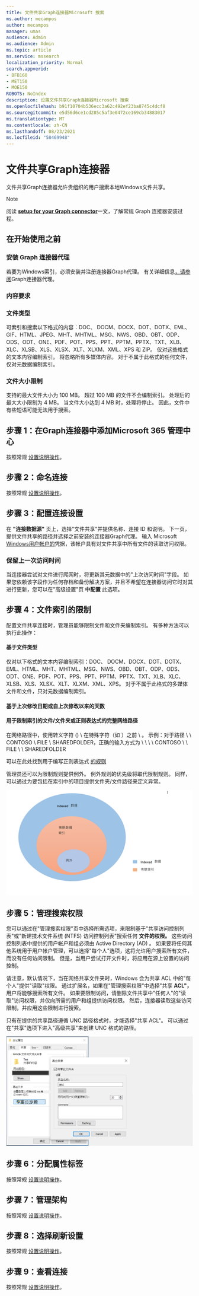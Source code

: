```yaml
---
title: 文件共享Graph连接器Microsoft 搜索
ms.author: mecampos
author: mecampos
manager: umas
audience: Admin
ms.audience: Admin
ms.topic: article
ms.service: mssearch
localization_priority: Normal
search.appverid:
- BFB160
- MET150
- MOE150
ROBOTS: NoIndex
description: 设置文件共享Graph连接器Microsoft 搜索
ms.openlocfilehash: b91f10704b536ecc3a62c492ef23ba8745c4dcf8
ms.sourcegitcommit: e5d56d6ce1cd285c5af3e0472ce169cb34883017
ms.translationtype: MT
ms.contentlocale: zh-CN
ms.lasthandoff: 08/23/2021
ms.locfileid: "58469948"
---
```

<!---Previous ms.author: rusamai --->

# <a name="file-share-graph-connector"></a>文件共享Graph连接器

文件共享Graph连接器允许贵组织的用户搜索本地Windows文件共享。

> [!NOTE]
> 阅读 [**setup for your Graph connector**](configure-connector.md)一文，了解常规 Graph 连接器安装过程。

## <a name="before-you-get-started"></a>在开始使用之前

### <a name="install-the-graph-connector-agent"></a>安装 Graph 连接器代理

若要为Windows索引，必须安装并注册连接器Graph代理。 有关详细信息[，请参阅](graph-connector-agent.md)Graph连接器代理。  

### <a name="content-requirements"></a>内容要求

### <a name="file-types"></a>文件类型

可索引和搜索以下格式的内容：DOC、 DOCM、DOCX、DOT、DOTX、EML、GIF、HTML、JPEG、MHT、MHTML、MSG、NWS、OBD、OBT、ODP、ODS、ODT、ONE、PDF、POT、PPS、PPT、PPTM、PPTX、TXT、XLB、XLC、XLSB、XLS、XLSX、XLT、XLXM、XML、XPS 和 ZIP。 仅对这些格式的文本内容编制索引。 将忽略所有多媒体内容。 对于不属于此格式的任何文件，仅对元数据编制索引。

### <a name="file-size-limits"></a>文件大小限制

支持的最大文件大小为 100 MB。 超过 100 MB 的文件不会编制索引。 处理后的最大大小限制为 4 MB。 当文件大小达到 4 MB 时，处理将停止。 因此，文件中有些短语可能无法用于搜索。

## <a name="step-1-add-a-graph-connector-in-the-microsoft-365-admin-center"></a>步骤 1：在Graph连接器中添加Microsoft 365 管理中心

按照常规 [设置说明操作](./configure-connector.md)。
<!---If the above phrase does not apply, delete it and insert specific details for your data source that are different from general setup instructions.-->

## <a name="step-2-name-the-connection"></a>步骤 2：命名连接

按照常规 [设置说明操作](./configure-connector.md)。
<!---If the above phrase does not apply, delete it and insert specific details for your data source that are different from general setup instructions.-->

## <a name="step-3-configure-the-connection-settings"></a>步骤 3：配置连接设置

在 **"连接数据源"** 页上，选择"文件共享"并提供名称、连接 ID 和说明。 下一页，提供文件共享的路径并选择之前安装的连接器Graph代理。 输入 Microsoft [Windows用户帐户的](https://microsoft.com/windows)凭据，该帐户具有对文件共享中所有文件的读取访问权限。

### <a name="preserve-last-access-time"></a>保留上一次访问时间

当连接器尝试对文件进行爬网时，将更新其元数据中的"上次访问时间"字段。 如果您依赖该字段作为任何存档和备份解决方案，并且不希望在连接器访问它时对其进行更新，您可以在"高级设置"页 **中配置** 此选项。

## <a name="step-4-limits-for-file-indexing"></a>步骤 4：文件索引的限制

配置文件共享连接时，管理员能够限制文件和文件夹编制索引。 有多种方法可以执行此操作：

#### <a name="based-on-file-types"></a>基于文件类型

仅对以下格式的文本内容编制索引：DOC、 DOCM、DOCX、DOT、DOTX、EML、HTML、MHT、MHTML、MSG、NWS、OBD、OBT、ODP、ODS、ODT、ONE、PDF、POT、PPS、PPT、PPTM、PPTX、TXT、XLB、XLC、XLSB、XLS、XLSX、XLT、XLXM、XML、XPS。 对于不属于此格式的多媒体文件和文件，只对元数据编制索引。

#### <a name="based-on-last-modified-date-or-number-of-days-since-last-modification"></a>基于上次修改日期或自上次修改以来的天数

#### <a name="full-network-path-of-filefolder-or-regular-expression-to-limit-indexing"></a>用于限制索引的文件/文件夹或正则表达式的完整网络路径 

在网络路径中，使用转义字符 () \\ 在特殊字符（如 ）之前 \\ 。 示例：对于路径 \\ \\ CONTOSO \\ FILE \\ SHAREDFOLDER，正确的输入方式为 \\ \\ \\ \\ CONTOSO \\ \\ FILE \\ \\ SHAREDFOLDER

可以在此处找到用于编写正则表达式 [的规则](https://docs.microsoft.com/dotnet/standard/base-types/regular-expression-language-quick-reference)

管理员还可以为限制规则提供例外。 例外规则的优先级将取代限制规则。 同样，可以通过为要包括在索引中的项目提供文件夹/文件路径来定义异常。

![限制和例外。](media/file-connector/ExclusionRule.png)

## <a name="step-5-manage-search-permissions"></a>步骤 5：管理搜索权限

您可以通过在"管理搜索权限"页中选择所需选项，来限制基于"共享访问控制列表"或"新建技术文件系统 (NTFS) 访问控制列表"搜索任何 **文件的权限。** 这些访问控制列表中提供的用户帐户和组必须由 Active Directory (AD) 。 如果要将任何其他系统用于用户帐户管理，可以选择"每个人"选项，这将允许用户搜索所有文件，而没有任何访问限制。 但是，当用户尝试打开文件时，将应用在源上设置的访问控制。

请注意，默认情况下，当在网络共享文件夹时，Windows 会为共享 ACL 中的"每个人"提供"读取"权限。 通过扩展名，如果在"管理搜索权限"中选择"共享 **ACL"，** 用户将能够搜索所有文件。 如果要限制访问，请删除文件共享中"任何人"的"读取"访问权限，并仅向所需的用户和组提供访问权限。 然后，连接器读取这些访问限制，并应用这些限制进行搜索。

只有在提供的共享路径遵循 UNC 路径格式时，才能选择"共享 ACL"。 可以通过在"共享"选项下进入"高级共享"来创建 UNC 格式的路径。

![Advanced_sharing。](media/file-connector/file-advanced-sharing.png)

## <a name="step-6-assign-property-labels"></a>步骤 6：分配属性标签

按照常规 [设置说明操作](./configure-connector.md)。
<!---If the above phrase does not apply, delete it and insert specific details for your data source that are different from general setup instructions.-->

## <a name="step-7-manage-schema"></a>步骤 7：管理架构

按照常规 [设置说明操作](./configure-connector.md)。
<!---If the above phrase does not apply, delete it and insert specific details for your data source that are different from general setup instructions.-->

## <a name="step-8-choose-refresh-settings"></a>步骤 8：选择刷新设置

按照常规 [设置说明操作](./configure-connector.md)。
<!---If the above phrase does not apply, delete it and insert specific details for your data source that are different from general setup instructions.-->

## <a name="step-9-review-connection"></a>步骤 9：查看连接

按照常规 [设置说明操作](./configure-connector.md)。
<!---If the above phrase does not apply, delete it and insert specific details for your data source that are different from general setup 
instructions.-->

<!---## Troubleshooting-->
<!---Insert troubleshooting recommendations for this data source-->

<!---## Limitations-->
<!---Insert limitations for this data source-->
